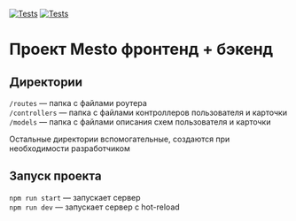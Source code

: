 [![Tests](https://github.com/avetkovskaya/express-mesto-gha/actions/workflows/tests-13-sprint.yml/badge.svg)](https://github.com/avetkovskaya/express-mesto-gha/actions/workflows/tests-13-sprint.yml)
[![Tests](https://github.com/avetkovskaya/express-mesto-gha/actions/workflows/tests-14-sprint.yml/badge.svg)](https://github.com/avetkovskaya/express-mesto-gha/actions/workflows/tests-14-sprint.yml)

# Проект Mesto фронтенд + бэкенд


## Директории


`/routes` — папка с файлами роутера  
`/controllers` — папка с файлами контроллеров пользователя и карточки   
`/models` — папка с файлами описания схем пользователя и карточки  
  
Остальные директории вспомогательные, создаются при необходимости разработчиком

## Запуск проекта

`npm run start` — запускает сервер   
`npm run dev` — запускает сервер с hot-reload
